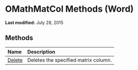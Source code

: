 
# OMathMatCol Methods (Word)

 **Last modified:** July 28, 2015


## Methods



|**Name**|**Description**|
|:-----|:-----|
| [Delete](dda6ddbf-03d5-c68e-8d95-9bc1c8ebaddd.md)|Deletes the specified matrix column.|
